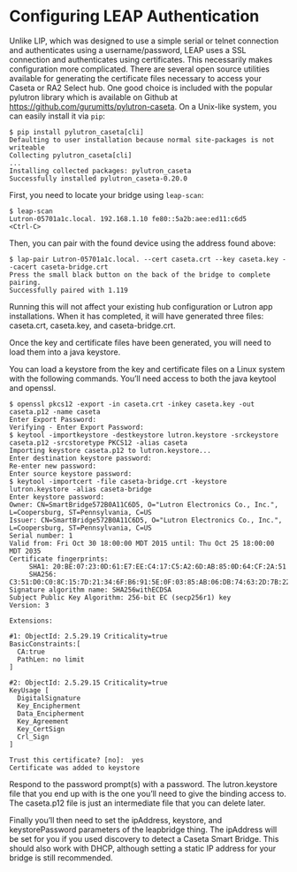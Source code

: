 # Configuring LEAP Authentication

Unlike LIP, which was designed to use a simple serial or telnet connection and authenticates using a username/password, LEAP uses a SSL connection and authenticates using certificates.
This necessarily makes configuration more complicated.
There are several open source utilities available for generating the certificate files necessary to access your Caseta or RA2 Select hub.
One good choice is  included with the popular pylutron library which is available on Github at https://github.com/gurumitts/pylutron-caseta.
On a Unix-like system, you can easily install it via `pip`:

```
$ pip install pylutron_caseta[cli]
Defaulting to user installation because normal site-packages is not writeable
Collecting pylutron_caseta[cli]
...
Installing collected packages: pylutron_caseta
Successfully installed pylutron_caseta-0.20.0
```

First, you need to locate your bridge using `leap-scan`:
```
$ leap-scan
Lutron-05701a1c.local. 192.168.1.10 fe80::5a2b:aee:ed11:c6d5
<Ctrl-C>
```

Then, you can pair with the found device using the address found above:

```
$ lap-pair Lutron-05701a1c.local. --cert caseta.crt --key caseta.key --cacert caseta-bridge.crt
Press the small black button on the back of the bridge to complete pairing.
Successfully paired with 1.119
```

Running this will not affect your existing hub configuration or Lutron app installations.
When it has completed, it will have generated three files: caseta.crt, caseta.key, and caseta-bridge.crt.

Once the key and certificate files have been generated, you will need to load them into a java keystore.

You can load a keystore from the key and certificate files on a Linux system with the following commands.
You’ll need access to both the java keytool and openssl.

```
$ openssl pkcs12 -export -in caseta.crt -inkey caseta.key -out caseta.p12 -name caseta
Enter Export Password:
Verifying - Enter Export Password:
$ keytool -importkeystore -destkeystore lutron.keystore -srckeystore caseta.p12 -srcstoretype PKCS12 -alias caseta
Importing keystore caseta.p12 to lutron.keystore...
Enter destination keystore password:  
Re-enter new password: 
Enter source keystore password: 
$ keytool -importcert -file caseta-bridge.crt -keystore lutron.keystore -alias caseta-bridge
Enter keystore password:  
Owner: CN=SmartBridge572B0A11C6D5, O="Lutron Electronics Co., Inc.", L=Coopersburg, ST=Pennsylvania, C=US
Issuer: CN=SmartBridge572B0A11C6D5, O="Lutron Electronics Co., Inc.", L=Coopersburg, ST=Pennsylvania, C=US
Serial number: 1
Valid from: Fri Oct 30 18:00:00 MDT 2015 until: Thu Oct 25 18:00:00 MDT 2035
Certificate fingerprints:
	 SHA1: 20:BE:07:23:0D:61:E7:EE:C4:17:C5:A2:6D:AB:85:0D:64:CF:2A:51
	 SHA256: C3:51:D0:C0:8C:15:7D:21:34:6F:B6:91:5E:0F:03:85:AB:06:DB:74:63:2D:7B:22:F2:1C:CB:12:7E:3C:29:E2
Signature algorithm name: SHA256withECDSA
Subject Public Key Algorithm: 256-bit EC (secp256r1) key
Version: 3

Extensions: 

#1: ObjectId: 2.5.29.19 Criticality=true
BasicConstraints:[
  CA:true
  PathLen: no limit
]

#2: ObjectId: 2.5.29.15 Criticality=true
KeyUsage [
  DigitalSignature
  Key_Encipherment
  Data_Encipherment
  Key_Agreement
  Key_CertSign
  Crl_Sign
]

Trust this certificate? [no]:  yes
Certificate was added to keystore
```

Respond to the password prompt(s) with a password.
The lutron.keystore file that you end up with is the one you’ll need to give the binding access to.
The caseta.p12 file is just an intermediate file that you can delete later.

Finally you’ll then need to set the ipAddress, keystore, and keystorePassword parameters of the leapbridge thing.
The ipAddress will be set for you if you used discovery to detect a Caseta Smart Bridge.
This should also work with DHCP, although setting a static IP address for your bridge is still recommended.

